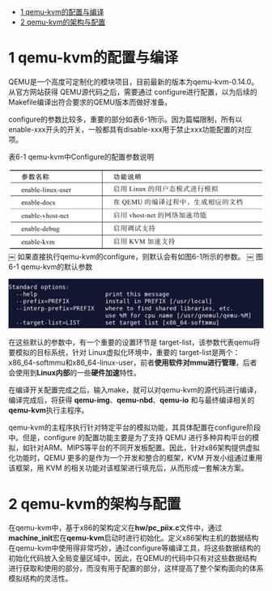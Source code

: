 
<!-- @import "[TOC]" {cmd="toc" depthFrom=1 depthTo=6 orderedList=false} -->

<!-- code_chunk_output -->

- [1 qemu-kvm的配置与编译](#1-qemu-kvm的配置与编译)
- [2 qemu\-kvm的架构与配置](#2-qemu-kvm的架构与配置)

<!-- /code_chunk_output -->

# 1 qemu-kvm的配置与编译

QEMU是一个高度可定制化的模块项目，目前最新的版本为qemu\-kvm\-0.14.0。从官方网站获得 QEMU源代码之后，需要通过 configure进行配置，以为后续的Makefile编译出符合要求的QEMU版本而做好准备。

configure的参数比较多，重要的部分如表6\-1所示。因为篇幅限制，所有以enable\-xxx开头的开关，一般都具有disable\-xxx用于禁止xxx功能配置的对应项。

表6-1 qemu\-kvm中Configure的配置参数说明

![2019-07-05-23-44-21.png](./images/2019-07-05-23-44-21.png)
￼
如果直接执行qemu\-kvm的configure，则默认会有如图6\-1所示的参数。
￼
图6-1 qemu\-kvm的默认参数

![2019-07-05-23-44-41.png](./images/2019-07-05-23-44-41.png)

在这些默认的参数中，有一个重要的设置环节是 target-list，该参数代表qemu将要模拟的目标系统，针对 Linux虚拟化环境中，重要的 target-list是两个：x86\_64\-softmmu和x86\_64\-linux\-user，前者**使用软件对mmu进行管理**，后者会使用到**Linux内部**的一些**硬件加速**特性。

在编译开关配置完成之后，输入make，就可以对qemu\-kvm的源代码进行编译，编译完成后，将获得 **qemu\-img**、**qemu\-nbd**、**qemu\-io** 和与最终编译相关的**qemu\-kvm**执行主程序。

qemu\-kvm的主程序执行针对特定平台的模拟功能，其具体配置在configure阶段中。但是，configure 的配置功能主要是为了支持 QEMU 进行多种异构平台的模拟，如针对ARM、MIPS等平台的不同开发板配置。因此，针对x86架构提供虚拟化功能时，QEMU 更多的是作为一个开发和整合的框架，KVM 开发小组通过重用该框架，用 KVM 的相关功能对该框架进行填充后，从而形成一套解决方案。

# 2 qemu\-kvm的架构与配置

在qemu\-kvm中，基于x86的架构定义在**hw/pc\_piix.c**文件中，通过**machine\_init**宏在**qemu\-kvm**启动时进行初始化。定义x86架构主机的数据结构在qemu\-kvm中使用得非常巧妙，通过configure等编译工具，将这些数据结构的初始化代码放入全局变量区域中。因此，在QEMU的代码中只有对这些数据结构进行获取和使用的部分，而没有用于配置的部分，这样提高了整个架构面向的体系模拟结构的灵活性。
